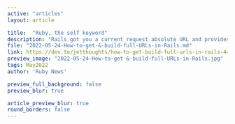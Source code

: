 ```yaml
---
active: "articles"
layout: article

title:  "Ruby, the self keyword"
description: "Rails got you a current request absolute URL and provides a simple way for that."
file: "2022-05-24-How-to-get-&-build-full-URLs-in-Rails.md"
link: https://dev.to/jetthoughts/how-to-get-build-full-urls-in-rails-448 
preview_image: "2022-05-24-How-to-get-&-build-full-URLs-in-Rails.jpg"
tags: May2022
author: 'Ruby News'

preview_full_background: false
preview_blur: true

article_preview_blur: true
round_borders: false
---
```

